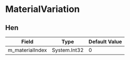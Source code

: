 # MaterialVariation

## Hen

|Field|Type|Default Value|
|-----|----|-------------|
|m_materialIndex|System.Int32|0|

